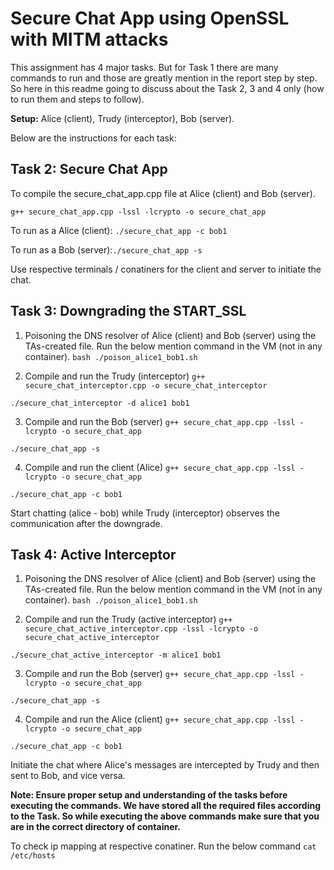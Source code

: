 # Secure Chat App using OpenSSL with MITM attacks

This assignment has 4 major tasks. But for Task 1 there are many commands to run and those are greatly mention in the report step by step. So here in this readme going to discuss about the Task 2, 3 and 4 only (how to run them and steps to follow).

**Setup:** Alice (client), Trudy (interceptor), Bob (server). 

Below are the instructions for each task:

## Task 2: Secure Chat App
To compile the secure_chat_app.cpp file at Alice (client) and Bob (server).
```
g++ secure_chat_app.cpp -lssl -lcrypto -o secure_chat_app
```
To run as a Alice (client): ```./secure_chat_app -c bob1```

To run as a Bob (server):```./secure_chat_app -s```

Use respective terminals / conatiners for the client and server to initiate the chat.

## Task 3: Downgrading the START_SSL
1. Poisoning the DNS resolver of Alice (client) and Bob (server) using the TAs-created file. Run the below mention command in the VM (not in any container).
```bash ./poison_alice1_bob1.sh```

2. Compile and run the Trudy (interceptor)
```g++ secure_chat_interceptor.cpp -o secure_chat_interceptor```

```./secure_chat_interceptor -d alice1 bob1```

3. Compile and run the Bob (server)
```g++ secure_chat_app.cpp -lssl -lcrypto -o secure_chat_app```

```./secure_chat_app -s```

4. Compile and run the client (Alice)
```g++ secure_chat_app.cpp -lssl -lcrypto -o secure_chat_app```

```./secure_chat_app -c bob1```

Start chatting (alice - bob) while Trudy (interceptor) observes the communication after the downgrade.

## Task 4: Active Interceptor
1. Poisoning the DNS resolver of Alice (client) and Bob (server) using the TAs-created file. Run the below mention command in the VM (not in any container). 
```bash ./poison_alice1_bob1.sh```

2. Compile and run the Trudy (active interceptor)
```g++ secure_chat_active_interceptor.cpp -lssl -lcrypto -o secure_chat_active_interceptor```

```./secure_chat_active_interceptor -m alice1 bob1```

3. Compile and run the Bob (server)
```g++ secure_chat_app.cpp -lssl -lcrypto -o secure_chat_app```

```./secure_chat_app -s```

4. Compile and run the Alice (client)
```g++ secure_chat_app.cpp -lssl -lcrypto -o secure_chat_app```

```./secure_chat_app -c bob1```

Initiate the chat where Alice's messages are intercepted by Trudy and then sent to Bob, and vice versa.

**Note: Ensure proper setup and understanding of the tasks before executing the commands. We have stored all the required files according to the Task. So while executing the above commands make sure that you are in the correct directory of container.** 

To check ip mapping at respective conatiner. Run the below command
```cat /etc/hosts```
